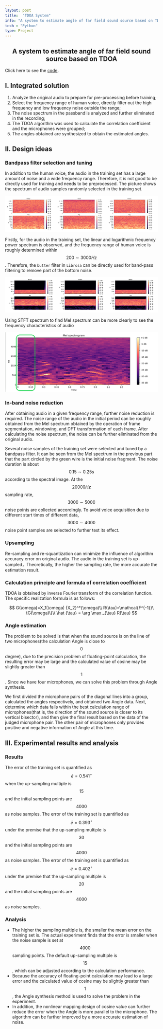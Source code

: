 ```yaml
---
layout: post
title:  "TDOA System"
info: "A system to estimate angle of far field sound source based on TDOA, served in a locator or a tracker."
tech : "Python"
type: Project
---
```

<h2><center>A system to estimate angle of far field sound source based on TDOA</center></h2>

Click here to see the [code](https://github.com/mtzhang1999/System-to-estimate-angle-of-far-field-sound-source).

## Ⅰ. Integrated solution

1. Analyze the original audio to prepare for pre-processing before training;
2. Select the frequency range of human voice, directly filter out the high frequency and low frequency noise outside the range;  
3. The noise spectrum in the passband is analyzed and further eliminated in the recording;
4. The TDOA algorithm was used to calculate the correlation coefficient and the microphones were grouped;
5. The angles obtained are synthesized to obtain the estimated angles.

## Ⅱ. Design ideas

### Bandpass filter selection and tuning

In addition to the human voice, the audio in the training set has a large amount of noise and a wide frequency range. Therefore, it is not good to be directly used for training and needs to be preprocessed.  The picture shows the spectrum of audio samples randomly selected in the training set.

![image-20201204151038794](/imgs/Projects/image-20201204151038794.png)

Firstly, for the audio in the training set, the linear and logarithmic frequency power spectrum is observed, and the frequency range of human voice is roughly determined within $$200 \sim 3000Hz$$. Therefore, the `butter` filter in `Librosa` can be directly used for band-pass filtering to remove part of the bottom noise.

![image-20201204151201996](/imgs/Projects/image-20201204151201996.png)

Using STFT spectrum to find Mel spectrum can be more clearly to see the frequency characteristics of audio

![image-20201204160702901](/imgs/Projects/image-20201204160702901.png)

### In-band noise reduction

After obtaining audio in a given frequency range, further noise reduction is required. The noise range of the audio in the initial period can be roughly obtained from the Mel spectrum obtained by the operation of frame segmentation, windowing, and DFT transformation of each frame. After calculating the noise spectrum, the noise can be further eliminated from the original audio.  

Several noise samples of the training set were selected and tuned by a bandpass filter. It can be seen from the Mel spectrum in the previous part that the part circled by the green wire is the initial noise fragment. The noise duration is about $$0.15 \sim 0.25s$$ according to the spectral image.  At the $$20000Hz$$ sampling rate, $$3000 \sim 5000$$ noise points are collected accordingly. To avoid voice acquisition due to different start times of different data, $$3000 \sim 4000$$ noise point samples are selected to further test its effect. 

### Upsampling

Re-sampling and re-squantization can minimize the influence of algorithm accuracy error on original audio. The audio in the training set is up-sampled，Theoretically, the higher the sampling rate, the more accurate the estimation result.

### Calculation principle and formula of correlation coefficient

TDOA is obtained by inverse Fourier transform of the correlation function. The specific realization formula is as follows:

$$
G(\omega)=X_1(\omega) {X_2}^*(\omega)\\
R(\tau)=\mathcal{F^{-1}}\{G(\omega)\}\\
\hat {\tau} = \arg \max _{\tau} R(\tau)
$$

### Angle estimation

The problem to be solved is that when the sound source is on the line of two microphones(the calculation Angle is close to $$0$$ degree), due to the precision problem of floating-point calculation, the resulting error may be large and the calculated value of cosine may be slightly greater than $$1$$. Since we have four microphones, we can solve this problem through Angle synthesis.

We first divided the microphone pairs of the diagonal lines into a group, calculated the angles respectively, and obtained two Angle data.  Next, determine which data falls within the best calculation range of microphones(that is, the direction of the sound source is closer to its vertical bisector), and then give the final result based on the data of the judged microphone pair.  The other pair of microphones only provides positive and negative information of Angle at this time. 



## Ⅲ. Experimental results and analysis

### Results

The error of the training set is quantified as $$\bar e=0.541^{\circ}$$ when the up-sampling multiple is $$15$$ and the initial sampling points are $$4000$$ as noise samples. The error of the training set is quantified as $$\bar e=0.393^{\circ}$$ under the premise that the up-sampling multiple is $$30$$ and the initial sampling points are $$4000$$ as noise samples. The error of the training set is quantified as $$\bar e=0.402^{\circ}$$ under the premise that the up-sampling multiple is $$20$$ and the initial sampling points are $$4000$$ as noise samples.  

### Analysis

- The higher the sampling multiple is, the smaller the mean error on the training set is. The actual experiment finds that the error is smaller when the noise sample is set at $$4000$$ sampling points.  The default up-sampling multiple is $$15$$, which can be adjusted according to the calculation performance.  
- Because the accuracy of floating-point calculation may lead to a large error and the calculated value of cosine may be slightly greater than $$1$$, the Angle synthesis method is used to solve the problem in the experiment.
- In addition, the nonlinear mapping design of cosine value can further reduce the error when the Angle is more parallel to the microphone. The algorithm can be further improved by a more accurate estimation of noise.